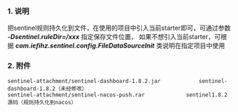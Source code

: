 ### 1. 说明
把sentinel规则持久化到文件，在使用的项目中引入当前starter即可，可通过参数 ***-Dsentinel.ruleDir=/xxx*** 指定保存文件位置，
如果不想引入当前starter，可根据 ***com.iefihz.sentinel.config.FileDataSourceInit*** 类说明在指定项目中使用

### 2. 附件
```
sentinel-attachment/sentinel-dashboard-1.8.2.jar            sentinel-dashboard-1.8.2（未经修改）
sentinel-attachment/sentinel-nacos-push.rar             sentinel1.8.2源码（规则持久化到nacos）
```
